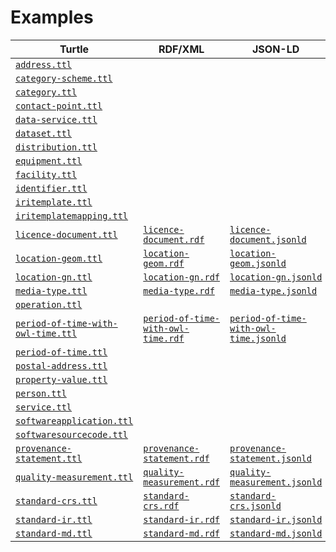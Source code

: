 <h1>Examples</h1>
<table>
<thead>
<tr>
<th>Turtle</th>
<th>RDF/XML</th>
<th>JSON-LD</th>
</tr>
</thead>
<tbody>
<tr>
    <td><a href="./address.ttl"><code>address.ttl</code></a></td>
</tr>
<!--<tr>
<td><a href="./agent.ttl"><code>agent.ttl</code></a></td>
<td><a href="./agent.rdf"><code>agent.rdf</code></a></td>
<td><a href="./agent.jsonld"><code>agent.jsonld</code></a></td>
</tr>
<tr>
<td><a href="./catalogue-record.ttl"><code>catalogue-record.ttl</code></a></td>
<td><a href="./catalogue-record.rdf"><code>catalogue-record.rdf</code></a></td>
<td><a href="./catalogue-record.jsonld"><code>catalogue-record.jsonld</code></a></td>
</tr>
-->
<tr>
    <td><a href="./category-scheme.ttl"><code>category-scheme.ttl</code></a></td>
</tr>
<tr>
    <td><a href="./category.ttl"><code>category.ttl</code></a></td>
</tr>
<tr>
    <td><a href="./contact-point.ttl"><code>contact-point.ttl</code></a></td>
</tr>
<tr>
    <td><a href="./data-service.ttl"><code>data-service.ttl</code></a></td>
</tr>
<tr>
    <td><a href="./dataset.ttl"><code>dataset.ttl</code></a></td>
</tr>
<tr>
    <td><a href="./distribution.ttl"><code>distribution.ttl</code></a></td>
</tr>
<tr>
    <td><a href="./equipment.ttl"><code>equipment.ttl</code></a></td>
</tr>
<tr>
    <td><a href="./facility.ttl"><code>facility.ttl</code></a></td>
</tr>
<!--
<tr>
<td><a href="./document.ttl"><code>document.ttl</code></a></td>
<td><a href="./document.rdf"><code>document.rdf</code></a></td>
<td><a href="./document.jsonld"><code>document.jsonld</code></a></td>
</tr>
-->
<tr>
<td><a href="./identifier.ttl"><code>identifier.ttl</code></a></td>
</tr>
<tr>
<td><a href="./iritemplate.ttl"><code>iritemplate.ttl</code></a></td>
</tr>
<tr>
<td><a href="./iritemplatemapping.ttl"><code>iritemplatemapping.ttl</code></a></td>
</tr>
<!--
<tr>
<td><a href="./kind.ttl"><code>kind.ttl</code></a></td>
<td><a href="./kind.rdf"><code>kind.rdf</code></a></td>
<td><a href="./kind.jsonld"><code>kind.jsonld</code></a></td>
</tr>
-->
<tr>
<td><a href="./licence-document.ttl"><code>licence-document.ttl</code></a></td>
<td><a href="./licence-document.rdf"><code>licence-document.rdf</code></a></td>
<td><a href="./licence-document.jsonld"><code>licence-document.jsonld</code></a></td>
</tr>
<tr>
<td><a href="./location-geom.ttl"><code>location-geom.ttl</code></a></td>
<td><a href="./location-geom.rdf"><code>location-geom.rdf</code></a></td>
<td><a href="./location-geom.jsonld"><code>location-geom.jsonld</code></a></td>
</tr>
<tr>
<td><a href="./location-gn.ttl"><code>location-gn.ttl</code></a></td>
<td><a href="./location-gn.rdf"><code>location-gn.rdf</code></a></td>
<td><a href="./location-gn.jsonld"><code>location-gn.jsonld</code></a></td>
</tr>
<tr>
<td><a href="./media-type.ttl"><code>media-type.ttl</code></a></td>
<td><a href="./media-type.rdf"><code>media-type.rdf</code></a></td>
<td><a href="./media-type.jsonld"><code>media-type.jsonld</code></a></td>
</tr>
<tr>
  <td><a href="./operation.ttl"><code>operation.ttl</code></a></td>
</tr
<tr>
<td><a href="./period-of-time-with-owl-time.ttl"><code>period-of-time-with-owl-time.ttl</code></a></td>
<td><a href="./period-of-time-with-owl-time.rdf"><code>period-of-time-with-owl-time.rdf</code></a></td>
<td><a href="./period-of-time-with-owl-time.jsonld"><code>period-of-time-with-owl-time.jsonld</code></a></td>
</tr>
<tr>
<td><a href="./period-of-time.ttl"><code>period-of-time.ttl</code></a></td>
</tr>
<tr>
<td><a href="./postal-address.ttl"><code>postal-address.ttl</code></a></td>
</tr>
<tr>
<td><a href="./property-value.ttl"><code>property-value.ttl</code></a></td>
</tr>
<tr>
<td><a href="./person.ttl"><code>person.ttl</code></a></td>
</tr>
<tr>
<td><a href="./service.ttl"><code>service.ttl</code></a></td>
</tr>
<tr>
<td><a href="./softwareapplication.ttl"><code>softwareapplication.ttl</code></a></td>
</tr>
<tr>
<td><a href="./softwaresourcecode.ttl"><code>softwaresourcecode.ttl</code></a></td>
</tr>
<tr>
<td><a href="./provenance-statement.ttl"><code>provenance-statement.ttl</code></a></td>
<td><a href="./provenance-statement.rdf"><code>provenance-statement.rdf</code></a></td>
<td><a href="./provenance-statement.jsonld"><code>provenance-statement.jsonld</code></a></td>
</tr>
<tr>
<td><a href="./quality-measurement.ttl"><code>quality-measurement.ttl</code></a></td>
<td><a href="./quality-measurement.rdf"><code>quality-measurement.rdf</code></a></td>
<td><a href="./quality-measurement.jsonld"><code>quality-measurement.jsonld</code></a></td>
</tr>
<tr>
<td><a href="./standard-crs.ttl"><code>standard-crs.ttl</code></a></td>
<td><a href="./standard-crs.rdf"><code>standard-crs.rdf</code></a></td>
<td><a href="./standard-crs.jsonld"><code>standard-crs.jsonld</code></a></td>
</tr>
<tr>
<td><a href="./standard-ir.ttl"><code>standard-ir.ttl</code></a></td>
<td><a href="./standard-ir.rdf"><code>standard-ir.rdf</code></a></td>
<td><a href="./standard-ir.jsonld"><code>standard-ir.jsonld</code></a></td>
</tr>
<tr>
<td><a href="./standard-md.ttl"><code>standard-md.ttl</code></a></td>
<td><a href="./standard-md.rdf"><code>standard-md.rdf</code></a></td>
<td><a href="./standard-md.jsonld"><code>standard-md.jsonld</code></a></td>
</tr>
</tbody>
</table>
